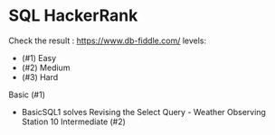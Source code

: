 # SQL HackerRank

Check the result : https://www.db-fiddle.com/
levels:
- (#1) Easy
- (#2) Medium
- (#3) Hard

Basic (#1)
- BasicSQL1 solves Revising the Select Query - Weather Observing Station 10
Intermediate (#2)

